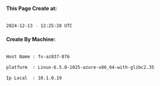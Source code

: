 
   
#### This Page Create at:

```bash

2024-12-13 - 12:25:28 UTC

```

#### Create By Machine:

```bash

Host Name : fv-az837-876

platform  : Linux-6.5.0-1025-azure-x86_64-with-glibc2.35

Ip Local  : 10.1.0.19

```

